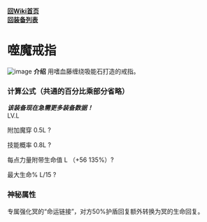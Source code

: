 [**回Wiki首页**](../README.md)   
[**回装备列表**](../README.md)   
# 噬魔戒指
![image](https://user-images.githubusercontent.com/35645329/193886601-b3791b29-2619-4b8a-a7b4-1aac8182eb41.png) **介绍** 用嗜血藤缠绕吸能石打造的戒指。   
### 计算公式（共通的百分比乘部分省略）
***该装备现在急需更多装备数据！***   
LV.L   

附加魔穿 0.5L ?   

技能概率 0.8L ?   

每点力量附带生命值 L （+56 135%）?   

最大生命% L/15 ?   

### 神秘属性
专属强化冥的“命运链接”，对方50%护盾回复额外转换为冥的生命回复。
